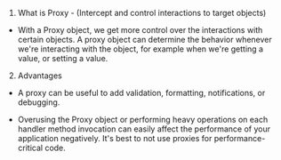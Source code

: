 1. What is Proxy - (Intercept and control interactions to target objects)
- With a Proxy object, we get more control over the interactions with certain objects. A proxy object can determine the behavior whenever we're interacting with the object, for example when we're getting a value, or setting a value.

2. Advantages
- A proxy can be useful to add validation, formatting, notifications, or debugging.

* Overusing the Proxy object or performing heavy operations on each handler method invocation can easily affect the performance of your application negatively. It's best to not use proxies for performance-critical code.